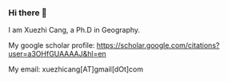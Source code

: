 ### Hi there 👋

I am Xuezhi Cang, a Ph.D in Geography.

My google scholar profile: https://scholar.google.com/citations?user=a3OHfGUAAAAJ&hl=en

My email: xuezhicang[AT]gmail[dOt]com
<!--
**xuezhicang/xuezhicang** is a ✨ _special_ ✨ repository because its `README.md` (this file) appears on your GitHub profile.

Here are some ideas to get you started:

- 🔭 I’m currently working on ...
- 🌱 I’m currently learning ...
- 👯 I’m looking to collaborate on ...
- 🤔 I’m looking for help with ...
- 💬 Ask me about ...
- 📫 How to reach me: ...
- 😄 Pronouns: ...
- ⚡ Fun fact: ...
-->
